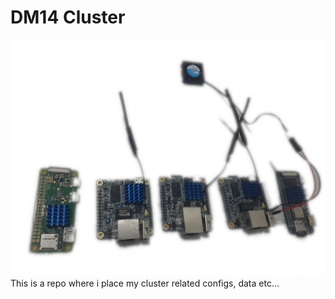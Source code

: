 # DM14 Cluster
![cluster image](doc/images/20181117_0825372.jpg)
This is a repo where i place my cluster related configs, data etc...
